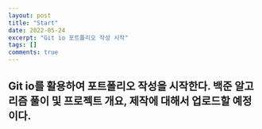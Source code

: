 ```yaml
---
layout: post
title: "Start"
date: 2022-05-24
excerpt: "Git io 포트폴리오 작성 시작"
tags: []
comments: true
---
```


## Git io를 활용하여 포트폴리오 작성을 시작한다. 백준 알고리즘 풀이 및 프로젝트 개요, 제작에 대해서 업로드할 예정이다.